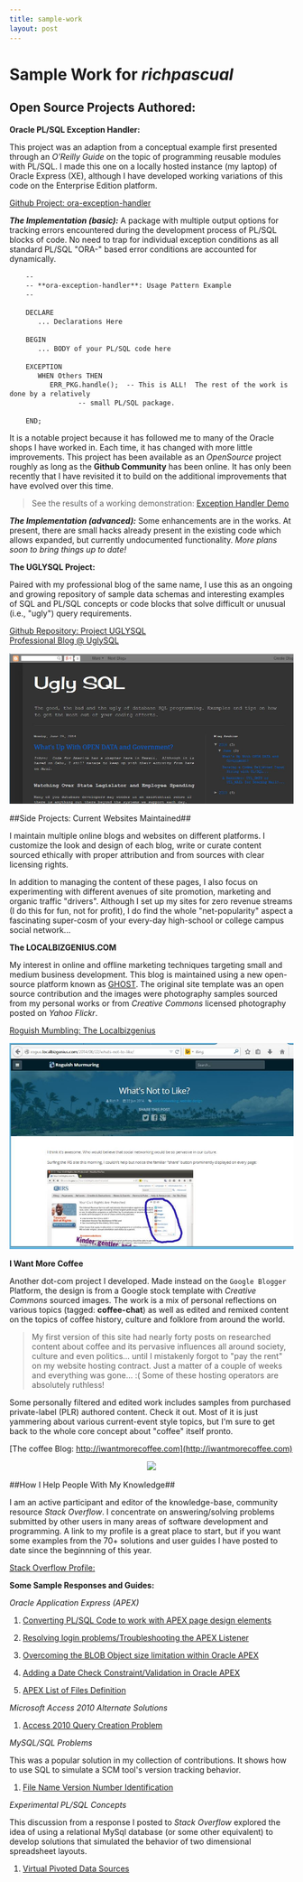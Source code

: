 ```yaml
---
title: sample-work
layout: post
---
```


# Sample Work for _richpascual_

## Open Source Projects Authored:

**Oracle PL/SQL Exception Handler:**

This project was an adaption from a conceptual example first presented through an _O'Reilly Guide_ on the topic of programming reusable modules with PL/SQL.  I made this one on a locally hosted instance (my laptop) of Oracle Express (XE), although I have developed working variations of this code on the Enterprise Edition platform.

[Github Project:  ora-exception-handler](https://github.com/richardpascual/ora-exception-handler)


**_The Implementation (basic):_** A package with multiple output options for tracking errors encountered during the development process of PL/SQL blocks of code.  No need to trap for individual exception conditions as all standard PL/SQL "ORA-" based error conditions are accounted for dynamically.

        --
        -- **ora-exception-handler**: Usage Pattern Example 
		--
        
		DECLARE
		   ... Declarations Here
		   
		BEGIN
           ... BODY of your PL/SQL code here

        EXCEPTION
           WHEN Others THEN
              ERR_PKG.handle();  -- This is ALL!  The rest of the work is done by a relatively
			         -- small PL/SQL package.

        END;			  


It is a notable project because it has followed me to many of the Oracle shops I have worked in.  Each time, it has changed with more little improvements.  This project has been available as an _OpenSource_ project roughly as long as the **Github Community** has been online.  It has only been recently that I have revisited it to build on the additional improvements that have evolved over this time.

> See the results of a working demonstration:  [Exception Handler Demo](./demo-exception-handler.md)


**_The Implementation (advanced):_** Some enhancements are in the works.  At present, there are small hacks already present in the existing code which allows expanded, but currently undocumented functionality.  _More plans soon to bring things up to date!_

 

**The UGLYSQL Project:**

Paired with my professional blog of the same name, I use this as an ongoing and growing repository of sample data schemas and interesting examples of SQL and PL/SQL concepts or code blocks that solve difficult or unusual (i.e., "ugly") query requirements.<br>

[Github Repository:  Project UGLYSQL](https://github.com/richardpascual/uglysql)<br>
[Professional Blog @ UglySQL](http://uglysql.com)<br>

<div align="center"><img src="images/uglysql-page.JPG"></div>



##Side Projects:  Current Websites Maintained##

I maintain multiple online blogs and websites on different platforms.  I customize the look and design of each blog, write or curate content sourced ethically with proper attribution and from sources with clear licensing rights.

In addition to managing the content of these pages, I also focus on experimenting with different avenues of site promotion, marketing and organic traffic "drivers".  Although I set up my sites for zero revenue streams (I do this for fun, not for profit), I do find the whole "net-popularity" aspect a fascinating super-cosm of your every-day high-school or college campus social network...


**The LOCALBIZGENIUS.COM**

My interest in online and offline marketing techniques targeting small and medium business development.  This blog is maintained using a new open-source platform known as [GHOST](http://ghost.org).  The original site template was an open source contribution and the images were photography samples sourced from my personal works or from _Creative Commons_ licensed photography posted on _Yahoo Flickr_.

[Roguish Mumbling:  The Localbizgenius](http://rogue.localbizgenius.com)

<div align="center"><img src="images/rogue-local-page.JPG"></div>



**I Want More Coffee**

Another dot-com project I developed.  Made instead on the `Google Blogger` Platform, the design is from a Google stock template with _Creative Commons_ sourced images.  The work is a mix of personal reflections on various topics (tagged:  **coffee-chat**) as well as edited and remixed content on the topics of coffee history, culture and folklore from around the world.  

> My first version of this site had nearly forty posts on researched content about coffee and its pervasive influences all around society, culture and even politics... until I mistakenly forgot to "pay the rent" on my website hosting contract.  Just a matter of a couple of weeks and everything was gone... :( Some of these hosting operators are absolutely ruthless!

Some personally filtered and edited work includes samples from purchased private-label (PLR) authored content.  Check it out.  Most of it is just yammering about various current-event style topics, but I'm sure to get back to the whole core concept about "coffee" itself pronto.  

[The coffee Blog: http://iwantmorecoffee.com](http://iwantmorecoffee.com)


<div align="center"><img src="images/coffee-blog-page.JPG"></div>



##How I Help People With My Knowledge##

I am an active participant and editor of the knowledge-base, community resource _Stack Overflow_.  I concentrate on answering/solving problems submitted by other users in many areas of software development and programming.  A link to my profile is a great place to start, but if you want some examples from the 70+ solutions and user guides I have posted to date since the beginnning of this year.

[Stack Overflow Profile: ](http://stackoverflow.com/users/875701/richard-pascual)



**Some Sample Responses and Guides:**

_Oracle Application Express (APEX)_

1. [Converting PL/SQL Code to work with APEX page design elements](http://stackoverflow.com/questions/24633914/moving-from-oracle-web-toolkit-to-apex-4-2/24672200#24672200)

2. [Resolving login problems/Troubleshooting the APEX Listener](http://stackoverflow.com/questions/23942689/xml-db-login-on-apex-4-2/24006814#24006814)

3. [Overcoming the BLOB Object size limitation within Oracle APEX](http://stackoverflow.com/questions/22940521/apex-download-blob-from-temporary-table/22949484#22949484)

4. [Adding a Date Check Constraint/Validation in Oracle APEX](http://stackoverflow.com/questions/23856172/adding-date-check-constraint-in-apex/24044613#24044613)

5. [APEX List of Files Definition](http://stackoverflow.com/questions/22453859/apex-list-of-values-definition/23186506#23186506)


_Microsoft Access 2010 Alternate Solutions_

1. [Access 2010 Query Creation Problem](http://stackoverflow.com/questions/23228492/access-2010-doubling-the-sum-in-query/23234910#23234910)


_MySQL/SQL Problems_

This was a popular solution in my collection of contributions.  It shows how to use SQL to simulate a SCM tool's version tracking behavior.

1. [File Name Version Number Identification](http://stackoverflow.com/questions/22556856/increment-file-name-before-extension-by-1-in-the-database/22624154#22624154)


_Experimental PL/SQL Concepts_

This discussion from a response I posted to _Stack Overflow_ explored the idea of using a relational MySql database (or some other equivalent) to develop solutions that simulated the behavior of two dimensional spreadsheet layouts.

1. [Virtual Pivoted Data Sources](http://stackoverflow.com/questions/22126139/mysql-flexible-excel-like-structure/22188569#22188569)









